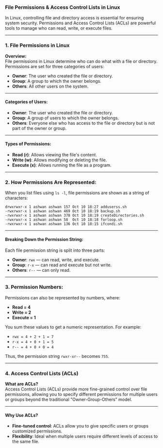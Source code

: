 ### **File Permissions & Access Control Lists in Linux**

In Linux, controlling file and directory access is essential for ensuring system security. Permissions and Access Control Lists (ACLs) are powerful tools to manage who can read, write, or execute files.

---

### **1. File Permissions in Linux**

**Overview:**  
File permissions in Linux determine who can do what with a file or directory. Permissions are set for three categories of users:  
- **Owner**: The user who created the file or directory.
- **Group**: A group to which the owner belongs.
- **Others**: All other users on the system.

---

#### **Categories of Users:**
- **Owner**: The user who created the file or directory.
- **Group**: A group of users to which the owner belongs.
- **Others**: Everyone else who has access to the file or directory but is not part of the owner or group.

---

#### **Types of Permissions:**
- **Read (r)**: Allows viewing the file's content.
- **Write (w)**: Allows modifying or deleting the file.
- **Execute (x)**: Allows running the file as a program.

---

### **2. How Permissions Are Represented:**

When you list files using `ls -l`, file permissions are shown as a string of characters:

```
drwxrwxr-x 1 ashwan ashwan 157 Oct 10 18:27 adduserss.sh
-rwxrwxr-x 1 ashwan ashwan 469 Oct 10 18:19 backup.sh
-rwxrwxr-x 1 ashwan ashwan 378 Oct 10 18:19 createDirectories.sh
-rwxrwxr-x 1 ashwan ashwan 58  Oct 10 18:18 forloop.sh
-rwxrwxr-x 1 ashwan ashwan 136 Oct 10 18:15 ifcondi.sh
```

---

#### **Breaking Down the Permission String:**
Each file permission string is split into three parts:
- **Owner**: `rwx` — can read, write, and execute.
- **Group**: `r-x` — can read and execute but not write.
- **Others**: `r--` — can only read.

---

### **3. Permission Numbers:**
Permissions can also be represented by numbers, where:
- **Read = 4**
- **Write = 2**
- **Execute = 1**

You sum these values to get a numeric representation. For example:
- `rwx = 4 + 2 + 1 = 7`
- `r-x = 4 + 0 + 1 = 5`
- `r-- = 4 + 0 + 0 = 4`

Thus, the permission string `rwxr-xr--` becomes `755`.

---

### **4. Access Control Lists (ACLs)**

**What are ACLs?**  
Access Control Lists (ACLs) provide more fine-grained control over file permissions, allowing you to specify different permissions for multiple users or groups beyond the traditional "Owner-Group-Others" model.

---

#### **Why Use ACLs?**
- **Fine-tuned control**: ACLs allow you to give specific users or groups customized permissions.
- **Flexibility**: Ideal when multiple users require different levels of access to the same file.

